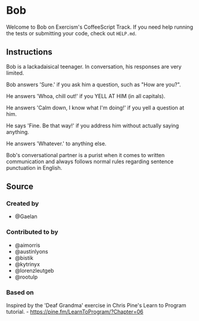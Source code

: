 # Bob

Welcome to Bob on Exercism's CoffeeScript Track.
If you need help running the tests or submitting your code, check out `HELP.md`.

## Instructions

Bob is a lackadaisical teenager.
In conversation, his responses are very limited.

Bob answers 'Sure.' if you ask him a question, such as "How are you?".

He answers 'Whoa, chill out!' if you YELL AT HIM (in all capitals).

He answers 'Calm down, I know what I'm doing!' if you yell a question at him.

He says 'Fine. Be that way!' if you address him without actually saying anything.

He answers 'Whatever.' to anything else.

Bob's conversational partner is a purist when it comes to written communication and always follows normal rules regarding sentence punctuation in English.

## Source

### Created by

- @Gaelan

### Contributed to by

- @aimorris
- @austinlyons
- @bistik
- @kytrinyx
- @lorenzleutgeb
- @rootulp

### Based on

Inspired by the 'Deaf Grandma' exercise in Chris Pine's Learn to Program tutorial. - https://pine.fm/LearnToProgram/?Chapter=06